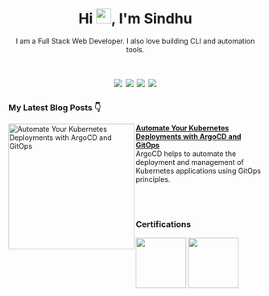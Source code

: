 ### <h1 align="center">Hi <img src="https://raw.githubusercontent.com/MartinHeinz/MartinHeinz/master/wave.gif" width="30px">, I'm Sindhu

<div align="center">

I am a Full Stack Web Developer. I also love building CLI and automation tools.
  
</div>


<h1 align="center">
<a href="https://twitter.com/intisindhu"><img src="https://img.shields.io/badge/Twitter-%231DA1F2.svg?style=for-the-badge&logo=Twitter&logoColor=white"></a>
<a href="https://www.linkedin.com/in/sindhu-inti-47a228235/"><img src="https://img.shields.io/badge/linkedin-%230077B5.svg?style=for-the-badge&logo=linkedin&logoColor=white"></a>
<a href="mailto:iamsindhuinti23@gmail.com"><img src="https://img.shields.io/badge/Gmail-D14836?style=for-the-badge&logo=gmail&logoColor=white"></a>
<a href="https://sindhuinti.hashnode.dev/"><img src="https://img.shields.io/badge/Hashnode-2962FF?style=for-the-badge&logo=hashnode&logoColor=white"></a>
</h1>


### My Latest Blog Posts 👇

<p align="left">
<a href="https://sindhuinti.hashnode.dev/automate-your-kubernetes-deployments-with-argocd-and-gitops" title="Automate Your Kubernetes Deployments with ArgoCD and GitOps"><img src="https://cdn.hashnode.com/res/hashnode/image/upload/v1680870187300/0d9aaac4-ca9f-4155-9cc0-2649de5a8feb.png?w=1600&h=840&fit=crop&crop=entropy&auto=compress,format&format=webp" alt="Automate Your Kubernetes Deployments with ArgoCD and GitOps" width="250px" align="left" /></a>
<a href="https://sindhuinti.hashnode.dev/automate-your-kubernetes-deployments-with-argocd-and-gitops" title="Automate Your Kubernetes Deployments with ArgoCD and GitOps"><strong>Automate Your Kubernetes Deployments with ArgoCD and GitOps</strong></a>
<br/> ArgoCD helps to automate the deployment and management of Kubernetes applications using GitOps principles.  
</p> <br/> <br/>




### Certifications
<a href="https://www.credly.com/badges/1433cffd-912d-4f3f-aee3-6daacecb667b/public_url">
<img src="https://images.credly.com/size/680x680/images/be8fcaeb-c769-4858-b567-ffaaa73ce8cf/image.png" width="100"/></a>
<a href="https://badgr.com/public/assertions/Myfgu1OFTsSNQPQdazL7xQ?identity__email=20b91a05b3@srkrec.ac.in"><img src="https://api.badgr.io/public/assertions/Myfgu1OFTsSNQPQdazL7xQ/image" width="100"/> </a>


